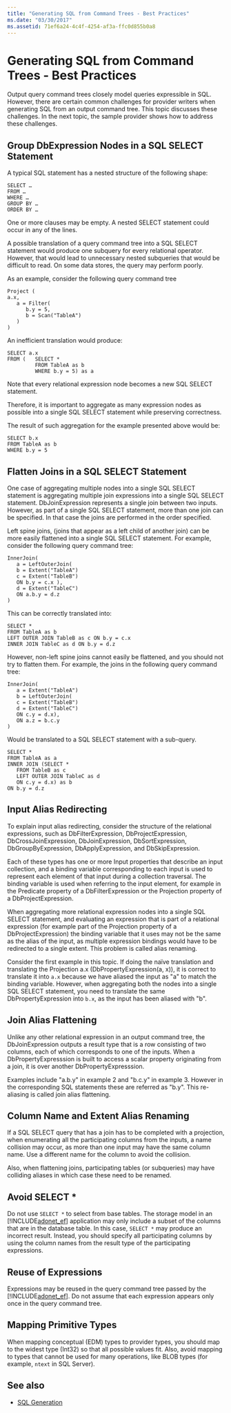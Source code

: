 ```yaml
---
title: "Generating SQL from Command Trees - Best Practices"
ms.date: "03/30/2017"
ms.assetid: 71ef6a24-4c4f-4254-af3a-ffc0d855b0a8
---
```

# Generating SQL from Command Trees - Best Practices
Output query command trees closely model queries expressible in SQL. However, there are certain common challenges for provider writers when generating SQL from an output command tree. This topic discusses these challenges. In the next topic, the sample provider shows how to address these challenges.  
  
## Group DbExpression Nodes in a SQL SELECT Statement  
 A typical SQL statement has a nested structure of the following shape:  
  
```  
SELECT …  
FROM …  
WHERE …  
GROUP BY …  
ORDER BY …  
```  
  
 One or more clauses may be empty.  A nested SELECT statement could occur in any of the lines.  
  
 A possible translation of a query command tree into a SQL SELECT statement would produce one subquery for every relational operator. However, that would lead to unnecessary nested subqueries that would be difficult to read.  On some data stores, the query may perform poorly.  
  
 As an example, consider the following query command tree  
  
```  
Project (  
a.x,  
   a = Filter(  
      b.y = 5,   
      b = Scan("TableA")  
   )  
)  
```  
  
 An inefficient translation would produce:  
  
```  
SELECT a.x  
FROM (   SELECT *  
         FROM TableA as b  
         WHERE b.y = 5) as a  
```  
  
 Note that every relational expression node becomes a new SQL SELECT statement.  
  
 Therefore, it is important to aggregate as many expression nodes as possible into a single SQL SELECT statement while preserving correctness.  
  
 The result of such aggregation for the example presented above would be:  
  
```  
SELECT b.x   
FROM TableA as b  
WHERE b.y = 5  
```  
  
## Flatten Joins in a SQL SELECT Statement  
 One case of aggregating multiple nodes into a single SQL SELECT statement is aggregating multiple join expressions into a single SQL SELECT statement. DbJoinExpression represents a single join between two inputs. However, as part of a single SQL SELECT statement, more than one join can be specified. In that case the joins are performed in the order specified.  
  
 Left spine joins, (joins that appear as a left child of another join) can be more easily flattened into a single SQL SELECT statement. For example, consider the following query command tree:  
  
```  
InnerJoin(  
   a = LeftOuterJoin(  
   b = Extent("TableA")  
   c = Extent("TableB")  
   ON b.y = c.x ),  
   d = Extent("TableC")   
   ON a.b.y = d.z  
)  
```  
  
 This can be correctly translated into:  
  
```  
SELECT *  
FROM TableA as b  
LEFT OUTER JOIN TableB as c ON b.y = c.x  
INNER JOIN TableC as d ON b.y = d.z  
```  
  
 However, non-left spine joins cannot easily be flattened, and you should not try to flatten them. For example, the joins in the following query command tree:  
  
```  
InnerJoin(  
   a = Extent("TableA")   
   b = LeftOuterJoin(  
   c = Extent("TableB")  
   d = Extent("TableC")  
   ON c.y = d.x),  
   ON a.z = b.c.y  
)  
```  
  
 Would be translated to a SQL SELECT statement with a sub-query.  
  
```  
SELECT *  
FROM TableA as a  
INNER JOIN (SELECT *   
   FROM TableB as c   
   LEFT OUTER JOIN TableC as d  
   ON c.y = d.x) as b  
ON b.y = d.z  
```  
  
## Input Alias Redirecting  
 To explain input alias redirecting, consider the structure of the relational expressions, such as DbFilterExpression, DbProjectExpression, DbCrossJoinExpression, DbJoinExpression, DbSortExpression, DbGroupByExpression, DbApplyExpression, and DbSkipExpression.  
  
 Each of these types has one or more Input properties that describe an input collection, and a binding variable corresponding to each input is used to represent each element of that input during a collection traversal. The binding variable is used when referring to the input element, for example in the Predicate property of a DbFilterExpression or the Projection property of a DbProjectExpression.  
  
 When aggregating more relational expression nodes into a single SQL SELECT statement, and evaluating an expression that is part of a relational expression (for example part of the Projection property of a DbProjectExpression) the binding variable that it uses may not be the same as the alias of the input, as multiple expression bindings would have to be redirected to a single extent.  This problem is called alias renaming.  
  
 Consider the first example in this topic. If doing the naïve translation and translating the Projection a.x (DbPropertyExpression(a, x)), it is correct to translate it into `a.x` because we have aliased the input as "a" to match the binding variable.  However, when aggregating both the nodes into a single SQL SELECT statement, you need to translate the same DbPropertyExpression into `b.x`, as the input has been aliased with "b".  
  
## Join Alias Flattening  
 Unlike any other relational expression in an output command tree, the DbJoinExpression outputs a result type that is a row consisting of two columns, each of which corresponds to one of the inputs. When a DbPropertyExpresssion is built to access a scalar property originating from a join, it is over another DbPropertyExpresssion.  
  
 Examples include "a.b.y" in example 2 and "b.c.y" in example 3. However in the corresponding SQL statements these are referred as "b.y". This re-aliasing is called join alias flattening.  
  
## Column Name and Extent Alias Renaming  
 If a SQL SELECT query that has a join has to be completed with a projection, when enumerating all the participating columns from the inputs, a name collision may occur, as more than one input may have the same column name. Use a different name for the column to avoid the collision.  
  
 Also, when flattening joins, participating tables (or subqueries) may have colliding aliases in which case these need to be renamed.  
  
## Avoid SELECT *  
 Do not use `SELECT *` to select from base tables. The storage model in an [!INCLUDE[adonet_ef](../../../../../includes/adonet-ef-md.md)] application may only include a subset of the columns that are in the database table. In this case, `SELECT *` may produce an incorrect result. Instead, you should specify all participating columns by using the column names from the result type of the participating expressions.  
  
## Reuse of Expressions  
 Expressions may be reused in the query command tree passed by the [!INCLUDE[adonet_ef](../../../../../includes/adonet-ef-md.md)]. Do not assume that each expression appears only once in the query command tree.  
  
## Mapping Primitive Types  
 When mapping conceptual (EDM) types to provider types, you should map to the widest type (Int32) so that all possible values fit. Also, avoid mapping to types that cannot be used for many operations, like BLOB types (for example, `ntext` in SQL Server).  
  
## See also
- [SQL Generation](../../../../../docs/framework/data/adonet/ef/sql-generation.md)
